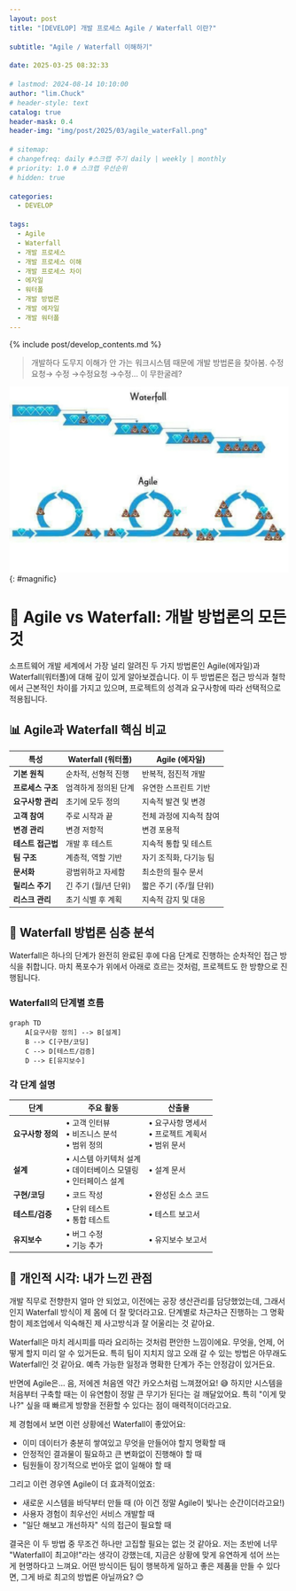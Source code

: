 ```yaml
---
layout: post
title: "[DEVELOP] 개발 프로세스 Agile / Waterfall 이란?"

subtitle: "Agile / Waterfall 이해하기"

date: 2025-03-25 08:32:33

# lastmod: 2024-08-14 10:10:00
author: "lim.Chuck"
# header-style: text
catalog: true
header-mask: 0.4
header-img: "img/post/2025/03/agile_waterFall.png"

# sitemap:
# changefreq: daily #스크랩 주기 daily | weekly | monthly
# priority: 1.0 # 스크랩 우선순위
# hidden: true

categories:
  - DEVELOP

tags:
  - Agile
  - Waterfall
  - 개발 프로세스
  - 개발 프로세스 이해
  - 개발 프로세스 차이
  - 에자일
  - 워터폴
  - 개발 방법론
  - 개발 에자일
  - 개발 워터폴
---
```


{% include post/develop_contents.md %}

> 개발하다 도무지 이해가 안 가는 워크시스템 때문에 개발 방법론을 찾아봄. 수정요청→ 수정 →수정요청 →수정... 이 무한굴레?

![](/img/post/2025/03/agile_waterfall-meme.png){: #magnific}

# 🚀 Agile vs Waterfall: 개발 방법론의 모든 것

소프트웨어 개발 세계에서 가장 널리 알려진 두 가지 방법론인 Agile(에자일)과 Waterfall(워터폴)에 대해 깊이 있게 알아보겠습니다. 이 두 방법론은 접근 방식과 철학에서 근본적인 차이를 가지고 있으며, 프로젝트의 성격과 요구사항에 따라 선택적으로 적용됩니다.

## 📊 Agile과 Waterfall 핵심 비교

| 특성              | Waterfall (워터폴)   | Agile (에자일)          |
| ----------------- | -------------------- | ----------------------- |
| **기본 원칙**     | 순차적, 선형적 진행  | 반복적, 점진적 개발     |
| **프로세스 구조** | 엄격하게 정의된 단계 | 유연한 스프린트 기반    |
| **요구사항 관리** | 초기에 모두 정의     | 지속적 발견 및 변경     |
| **고객 참여**     | 주로 시작과 끝       | 전체 과정에 지속적 참여 |
| **변경 관리**     | 변경 저항적          | 변경 포용적             |
| **테스트 접근법** | 개발 후 테스트       | 지속적 통합 및 테스트   |
| **팀 구조**       | 계층적, 역할 기반    | 자기 조직화, 다기능 팀  |
| **문서화**        | 광범위하고 자세함    | 최소한의 필수 문서      |
| **릴리스 주기**   | 긴 주기 (월/년 단위) | 짧은 주기 (주/월 단위)  |
| **리스크 관리**   | 초기 식별 후 계획    | 지속적 감지 및 대응     |

## 🌊 Waterfall 방법론 심층 분석

Waterfall은 하나의 단계가 완전히 완료된 후에 다음 단계로 진행하는 순차적인 접근 방식을 취합니다. 마치 폭포수가 위에서 아래로 흐르는 것처럼, 프로젝트도 한 방향으로 진행됩니다.

### Waterfall의 단계별 흐름

```mermaid
graph TD
    A[요구사항 정의] --> B[설계]
    B --> C[구현/코딩]
    C --> D[테스트/검증]
    D --> E[유지보수]
```

### 각 단계 설명

| 단계              | 주요 활동                                                            | 산출물                                                |
| ----------------- | -------------------------------------------------------------------- | ----------------------------------------------------- |
| **요구사항 정의** | • 고객 인터뷰<br>• 비즈니스 분석<br>• 범위 정의                      | • 요구사항 명세서<br>• 프로젝트 계획서<br>• 범위 문서 |
| **설계**          | • 시스템 아키텍처 설계<br>• 데이터베이스 모델링<br>• 인터페이스 설계 | • 설계 문서                                           |
| **구현/코딩**     | • 코드 작성                                                          | • 완성된 소스 코드                                    |
| **테스트/검증**   | • 단위 테스트<br>• 통합 테스트                                       | • 테스트 보고서                                       |
| **유지보수**      | • 버그 수정<br>• 기능 추가                                           | • 유지보수 보고서                                     |

## 🧠 개인적 시각: 내가 느낀 관점

개발 직무로 전향한지 얼마 안 되었고, 이전에는 공장 생산관리를 담당했었는데, 그래서인지 Waterfall 방식이 제 몸에 더 잘 맞더라고요. 단계별로 차근차근 진행하는 그 명확함이 제조업에서 익숙해진 제 사고방식과 잘 어울리는 것 같아요.

Waterfall은 마치 레시피를 따라 요리하는 것처럼 편안한 느낌이에요. 무엇을, 언제, 어떻게 할지 미리 알 수 있거든요. 특히 팀이 지치지 않고 오래 갈 수 있는 방법은 아무래도 Waterfall인 것 같아요. 예측 가능한 일정과 명확한 단계가 주는 안정감이 있거든요.

반면에 Agile은... 음, 저에겐 처음엔 약간 카오스처럼 느껴졌어요! 😅 하지만 시스템을 처음부터 구축할 때는 이 유연함이 정말 큰 무기가 된다는 걸 깨달았어요. 특히 "이게 맞나?" 싶을 때 빠르게 방향을 전환할 수 있다는 점이 매력적이더라고요.

제 경험에서 보면 이런 상황에선 Waterfall이 좋았어요:

- 이미 데이터가 충분히 쌓여있고 무엇을 만들어야 할지 명확할 때
- 안정적인 결과물이 필요하고 큰 변화없이 진행해야 할 때
- 팀원들이 장기적으로 번아웃 없이 일해야 할 때

그리고 이런 경우엔 Agile이 더 효과적이었죠:

- 새로운 시스템을 바닥부터 만들 때 (아 이건 정말 Agile이 빛나는 순간이더라고요!)
- 사용자 경험이 최우선인 서비스 개발할 때
- "일단 해보고 개선하자" 식의 접근이 필요할 때

결국은 이 두 방법 중 무조건 하나만 고집할 필요는 없는 것 같아요. 저는 초반에 너무 "Waterfall이 최고야!"라는 생각이 강했는데, 지금은 상황에 맞게 유연하게 섞어 쓰는 게 현명하다고 느껴요. 어떤 방식이든 팀이 행복하게 일하고 좋은 제품을 만들 수 있다면, 그게 바로 최고의 방법론 아닐까요? 😊
